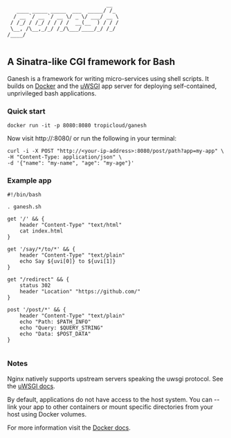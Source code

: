 
```
                                __  
   ____ _____ _____  ___  _____/ /_ 
  / __ `/ __ `/ __ \/ _ \/ ___/ __ \
 / /_/ / /_/ / / / /  __(__  ) / / /
 \__, /\__,_/_/ /_/\___/____/_/ /_/ 
/____/                              
                                  
```                                                  

## A Sinatra-like CGI framework for Bash

Ganesh is a framework for writing micro-services using shell scripts. It builds on [Docker](https://www.docker.com/) and the [uWSGI](https://github.com/unbit/uwsgi) app server for deploying self-contained, unprivileged bash applications. 

### Quick start

```
docker run -it -p 8080:8080 tropicloud/ganesh
```

Now visit http://<your-ip-address>:8080/ or run the following in your terminal:

```
curl -i -X POST "http://<your-ip-address>:8080/post/path?app=my-app" \
-H "Content-Type: application/json" \
-d '{"name": "my-name", "age": "my-age"}'
```

### Example app

```shell
#!/bin/bash

. ganesh.sh

get '/' && {
	header "Content-Type" "text/html"
	cat index.html
}

get '/say/*/to/*' && {
	header "Content-Type" "text/plain"
	echo Say ${uvi[0]} to ${uvi[1]}
}

get "/redirect" && {
	status 302
	header "Location" "https://github.com/"
}

post '/post/*' && {
	header "Content-Type" "text/plain"
	echo "Path: $PATH_INFO"
	echo "Query: $QUERY_STRING"
	echo "Data: $POST_DATA"
}
    
```

### Notes

Nginx natively supports upstream servers speaking the uwsgi protocol. See the [uWSGI docs](http://uwsgi-docs.readthedocs.org/en/latest/Nginx.html).

By default, applications do not have access to the host system. You can --link your app to other containers or mount specific directories from your host  using Docker volumes.

For more information visit the [Docker docs](https://docs.docker.com/).
